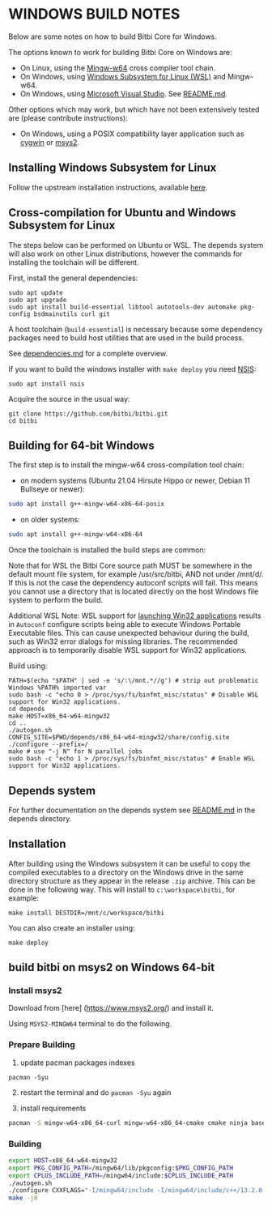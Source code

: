 WINDOWS BUILD NOTES
====================

Below are some notes on how to build Bitbi Core for Windows.

The options known to work for building Bitbi Core on Windows are:

* On Linux, using the [Mingw-w64](https://www.mingw-w64.org/) cross compiler tool chain.
* On Windows, using [Windows Subsystem for Linux (WSL)](https://learn.microsoft.com/en-us/windows/wsl/about) and Mingw-w64.
* On Windows, using [Microsoft Visual Studio](https://visualstudio.microsoft.com). See [README.md](/build_msvc/README.md).

Other options which may work, but which have not been extensively tested are (please contribute instructions):

* On Windows, using a POSIX compatibility layer application such as [cygwin](https://www.cygwin.com/) or [msys2](https://www.msys2.org/).

Installing Windows Subsystem for Linux
---------------------------------------

Follow the upstream installation instructions, available [here](https://learn.microsoft.com/en-us/windows/wsl/install).

Cross-compilation for Ubuntu and Windows Subsystem for Linux
------------------------------------------------------------

The steps below can be performed on Ubuntu or WSL. The depends system
will also work on other Linux distributions, however the commands for
installing the toolchain will be different.

First, install the general dependencies:

    sudo apt update
    sudo apt upgrade
    sudo apt install build-essential libtool autotools-dev automake pkg-config bsdmainutils curl git

A host toolchain (`build-essential`) is necessary because some dependency
packages need to build host utilities that are used in the build process.

See [dependencies.md](dependencies.md) for a complete overview.

If you want to build the windows installer with `make deploy` you need [NSIS](https://nsis.sourceforge.io/Main_Page):

    sudo apt install nsis

Acquire the source in the usual way:

    git clone https://github.com/bitbi/bitbi.git
    cd bitbi

## Building for 64-bit Windows

The first step is to install the mingw-w64 cross-compilation tool chain:
  - on modern systems (Ubuntu 21.04 Hirsute Hippo or newer, Debian 11 Bullseye or newer):

```sh
sudo apt install g++-mingw-w64-x86-64-posix
```

  - on older systems:

```sh
sudo apt install g++-mingw-w64-x86-64
```

Once the toolchain is installed the build steps are common:

Note that for WSL the Bitbi Core source path MUST be somewhere in the default mount file system, for
example /usr/src/bitbi, AND not under /mnt/d/. If this is not the case the dependency autoconf scripts will fail.
This means you cannot use a directory that is located directly on the host Windows file system to perform the build.

Additional WSL Note: WSL support for [launching Win32 applications](https://learn.microsoft.com/en-us/archive/blogs/wsl/windows-and-ubuntu-interoperability#launching-win32-applications-from-within-wsl)
results in `Autoconf` configure scripts being able to execute Windows Portable Executable files. This can cause
unexpected behaviour during the build, such as Win32 error dialogs for missing libraries. The recommended approach
is to temporarily disable WSL support for Win32 applications.

Build using:

    PATH=$(echo "$PATH" | sed -e 's/:\/mnt.*//g') # strip out problematic Windows %PATH% imported var
    sudo bash -c "echo 0 > /proc/sys/fs/binfmt_misc/status" # Disable WSL support for Win32 applications.
    cd depends
    make HOST=x86_64-w64-mingw32
    cd ..
    ./autogen.sh
    CONFIG_SITE=$PWD/depends/x86_64-w64-mingw32/share/config.site ./configure --prefix=/
    make # use "-j N" for N parallel jobs
    sudo bash -c "echo 1 > /proc/sys/fs/binfmt_misc/status" # Enable WSL support for Win32 applications.

## Depends system

For further documentation on the depends system see [README.md](../depends/README.md) in the depends directory.

Installation
-------------

After building using the Windows subsystem it can be useful to copy the compiled
executables to a directory on the Windows drive in the same directory structure
as they appear in the release `.zip` archive. This can be done in the following
way. This will install to `c:\workspace\bitbi`, for example:

    make install DESTDIR=/mnt/c/workspace/bitbi

You can also create an installer using:

    make deploy

## build bitbi on msys2 on Windows 64-bit

### Install msys2

Download from [here] (https://www.msys2.org/) and install it.

Using `MSYS2-MINGW64` terminal to do the following.

### Prepare Building

1. update pacman packages indexes
 
 `pacman -Syu`

2. restart the terminal and do `pacman -Syu` again

3. install requirements

```bash
pacman -S mingw-w64-x86_64-curl mingw-w64-x86_64-cmake cmake ninja base-devel mingw-w64-x86_64-toolchain mingw-w64-x86_64-boost mingw-w64-x86_64-qt5 mingw-w64-x86_64-zeromq mingw-w64-x86_64-libevent mingw-w64-x86_64-cppzmq libdb mingw-w64-x86_64-miniupnpc mingw-w64-x86_64-zlib libevent mingw-w64-x86_64-libevent mingw-w64-x86_64-toolchain libtool mingw-w64-x86_64-libtool mingw-w64-x86_64-libsodium
```

### Building

```bash
export HOST=x86_64-w64-mingw32
export PKG_CONFIG_PATH=/mingw64/lib/pkgconfig:$PKG_CONFIG_PATH
export CPLUS_INCLUDE_PATH=/mingw64/include:$CPLUS_INCLUDE_PATH
./autogen.sh
./configure CXXFLAGS="-I/mingw64/include -I/mingw64/include/c++/13.2.0 -I/mingw64/x86_64-w64-mingw32/include -I/home/code/pow/src" LDFLAGS="-L/home/code/pow/build -L/mingw64/lib -lsodium" --prefix=/ --with-gui=no --disable-tests --disable-bench --disable-zmq
make -j8
```